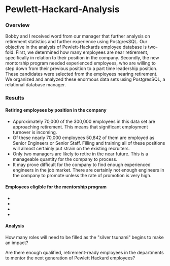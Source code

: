 # Pewlett-Hackard-Analysis
### Overview
Bobby and I received word from our manager that further analysis on retirement statistics and further experience using PostgresSQL. Our objective in the analysis of Pewlett-Hackards employee database is two-fold. First, we determined how many employees are near retirement, specifically in relation to their position in the company. Secondly, the new montorship program needed experienced employees, who are willing to step down from their previous position to a part time leadership position. These candidates were selected from the employees nearing retirement. We organized and analyzed these enormous data sets using PostgresSQL, a relational database manager.

### Results
#### Retiring employees by position in the company
* Approximately 70,000 of the 300,000 employees in this data set are approaching retirement. This means that significant employment turnover is incoming.
* Of these nearly 70,000 employees 50,842 of them are employed as Senior Engineers or Senior Staff. Filling and training all of these positions will almost certainly put strain on the existing recruiters.
* Only two managers are likely to retire in the near future. This is a manageable quantity for the company to process.
* It may prove difficult for the company to find enough experienced engineers in the job market. There are certainly not enough engineers in the company to promote unless the rate of promotion is very high.

#### Employees eligible for the mentorship program
*
*
*
*

#### Analysis
How many roles will need to be filled as the "silver tsunami" begins to make an impact?

Are there enough qualified, retirement-ready employees in the departments to mentor the next generation of Pewlett Hackard employees?
